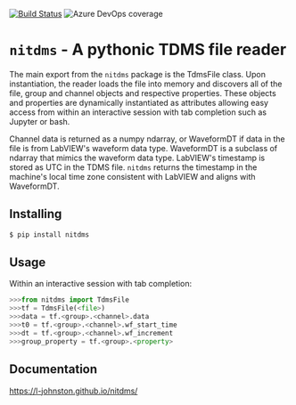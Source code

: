 [![Build Status](https://dev.azure.com/l-johnston/nitdms/_apis/build/status/l-johnston.nitdms?branchName=master)](https://dev.azure.com/l-johnston/nitdms/_build/latest?definitionId=7&branchName=master) ![Azure DevOps coverage](https://img.shields.io/azure-devops/coverage/l-johnston/nitdms/7)
# `nitdms` - A pythonic TDMS file reader

The main export from the `nitdms` package is the TdmsFile class. Upon instantiation,
the reader loads the file into memory and discovers all of the file, group and channel
objects and respective properties. These objects and properties are dynamically 
instantiated as attributes allowing easy access from within an interactive session
with tab completion such as Jupyter or bash.

Channel data is returned as a numpy ndarray, or WaveformDT if data in the file is from
LabVIEW's waveform data type. WaveformDT is a subclass of ndarray that mimics
the waveform data type.
LabVIEW's timestamp is stored as UTC in the TDMS file. `nitdms` returns the timestamp
in the machine's local time zone consistent with LabVIEW and aligns with WaveformDT.

## Installing
```bash
$ pip install nitdms
```

## Usage
Within an interactive session with tab completion:
```python
>>>from nitdms import TdmsFile
>>>tf = TdmsFile(<file>)
>>>data = tf.<group>.<channel>.data
>>>t0 = tf.<group>.<channel>.wf_start_time
>>>dt = tf.<group>.<channel>.wf_increment
>>>group_property = tf.<group>.<property>
```

## Documentation
https://l-johnston.github.io/nitdms/
